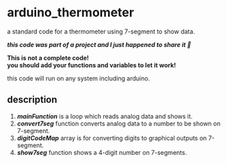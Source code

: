 # arduino_thermometer
a standard code for a thermometer using 7-segment to show data.

***this code was part of a project and I just happened to share it 🙂***

**This is not a complete code!  
you should add your functions and variables to let it work!**

this code will run on any system including arduino.

## description

1. ***mainFunction*** is a loop which reads analog data and shows it.
2. ***convert7seg*** function converts analog data to a number to be shown on 7-segment.
3. ***digitCodeMap*** array is for converting digits to graphical outputs on 7-segment.
4. ***show7seg*** function shows a 4-digit number on 7-segments.
